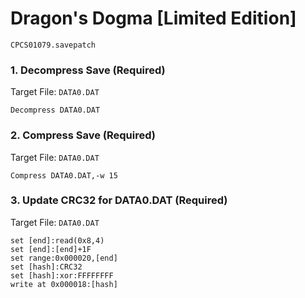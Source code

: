 #  Dragon's Dogma [Limited Edition] 

`CPCS01079.savepatch`

### 1. Decompress Save (Required)

Target File: `DATA0.DAT`

```
Decompress DATA0.DAT
```

### 2. Compress Save (Required)

Target File: `DATA0.DAT`

```
Compress DATA0.DAT,-w 15
```

### 3. Update CRC32 for DATA0.DAT (Required)

Target File: `DATA0.DAT`

```
set [end]:read(0x8,4)
set [end]:[end]+1F
set range:0x000020,[end]
set [hash]:CRC32
set [hash]:xor:FFFFFFFF
write at 0x000018:[hash]
```

